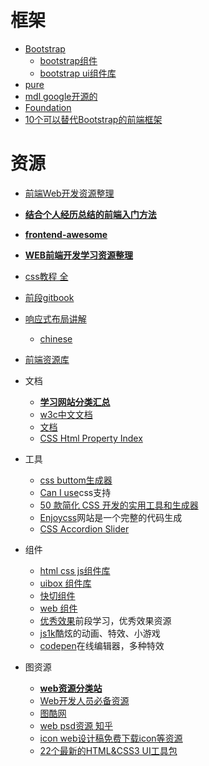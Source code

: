 # 框架

* [Bootstrap](http://www.bootcss.com/)
  * [bootstrap组件](http://bootsnipp.com/)
  * [bootstrap ui组件库](http://bootflat.github.io/)
* [pure](http://purecss.io/)
* [mdl google开源的](https://github.com/p412726700/material)
* [Foundation](http://www.foundcss.com/)
* [10个可以替代Bootstrap的前端框架](http://webres.wang/best-bootstrap-alternatives-for-developers/)


# 资源

* [前端Web开发资源整理](https://zhuanlan.zhihu.com/p/23344447)
* **[结合个人经历总结的前端入门方法](https://github.com/qiu-deqing/FE-learning)**
* **[frontend-awesome](https://github.com/ExFly/CsLearning/blob/master/NoteBookForDevelop/%E6%96%87%E6%A1%A3/Web/frontend-awesome.md)**
* **[WEB前端开发学习资源整理](https://zybuluo.com/viggo/note/16284)**
* [css教程 全](https://developer.mozilla.org/zh-CN/docs/Web/CSS/Reference)
* [前段gitbook](https://leohxj.gitbooks.io/front-end-database/content/html-and-css-basic/box-module.html)
* [响应式布局讲解](https://github.com/aekaplan/grid)
	* [chinese](http://geekplux.com/grid/)
* [前端资源库](http://www.awesomes.cn/)
* 文档
    * **[学习网站分类汇总](http://1nami.com/)**
    - [w3c中文文档](http://www.w3chtml.com/css3/properties/user-interface/box-sizing.html)
    - [文档](http://www.css88.com/archives/5505)
    - [CSS Html Property Index](http://www.blooberry.com)
* 工具
  * [css buttom生成器](http://www.bestcssbuttongenerator.com)
  * [Can I use](https://link.zhihu.com/?target=http%3A//caniuse.com/)css支持
  * [50 款简化 CSS 开发的实用工具和生成器](http://mangguo.org/50-useful-tools-and-generators-for-easy-css-development/)
  * [Enjoycss](http://enjoycss.com)网站是一个完整的代码生成
  * [CSS Accordion Slider](http://accordionslider.com/)
* 组件
  * [html css js组件库](http://www.uibox.in/)
  * [uibox 组件库](http://www.uibox.in/tag/bootstrap)
  * [快切组件](http://demo.mycodes.net/kuangjia/kuaiqie/widgets.html)
  * [web 组件](http://bootsnipp.com/)
  * [优秀效果](http://www.html5tricks.com/)前段学习，优秀效果资源
  * [js1k](http:////js1k.com/)酷炫的动画、特效、小游戏
  * [codepen](http://codepen.io/)在线编辑器，多种特效


* 图资源
  * **[web资源分类站](http://www.hiimii.com/hi/)**
  * [Web开发人员必备资源](https://www.sdk.cn/news/4098)
  - [图酷网](http://www.ttx77.com/)
  - [web psd资源 知乎](http://www.zhihu.com/question/20396362)
  * [icon web设计稿免费下载icon等资源](http://reeoo.com/category/white)
  * [22个最新的HTML&CSS3 UI工具包](https://www.evget.com/article/2014/8/14/21461.html)
